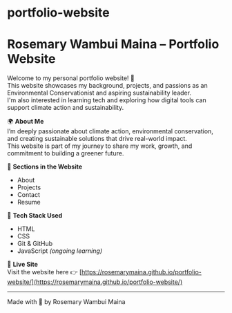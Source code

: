 # portfolio-website
# Rosemary Wambui Maina – Portfolio Website

Welcome to my personal portfolio website! 🎉  
This website showcases my background, projects, and passions as an Environmental Conservationist and aspiring sustainability leader.  
I'm also interested in learning tech and exploring how digital tools can support climate action and sustainability.

🌍 **About Me**  
I’m deeply passionate about climate action, environmental conservation, and creating sustainable solutions that drive real-world impact.  
This website is part of my journey to share my work, growth, and commitment to building a greener future.

🧩 **Sections in the Website**  
- About  
- Projects  
- Contact  
- Resume  

🚀 **Tech Stack Used**  
- HTML  
- CSS  
- Git & GitHub  
- JavaScript *(ongoing learning)*  

📌 **Live Site**  
Visit the website here 👉 [https://rosemarymaina.github.io/portfolio-website/](https://rosemarymaina.github.io/portfolio-website/)

---

Made with 💚 by Rosemary Wambui Maina
